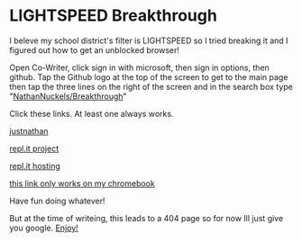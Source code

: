 # LIGHTSPEED Breakthrough

I beleve my school district's filter is LIGHTSPEED so I tried breaking it and I figured out how to get an unblocked browser!

Open Co-Writer, click sign in with microsoft, then sign in options, then github.
Tap the Github logo at the top of the screen to get to the main page then tap the three lines 
on the right of the screen and in the search box type "[NathanNuckels/Breakthrough](https://github/NathanNuckels/Breakthrough/)"

Click these links. At least one always works. 

[justnathan](https://justnathan.surge.sh/breakthrough/index.html) 

[repl.it project](https://replit.com/@187154/breakthrough#index.html) 

[repl.it hosting](https://breakthrough.187154.repl.co)

[this link only works on my chromebook](file:///media/removable/MICROSD%204GB/DCIM/Breakthrough-master/index.html)

Have fun doing whatever!

But at the time of writeing, this leads to a 404 page so for now Ill just give you google. [Enjoy!](https://google.com)
